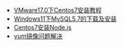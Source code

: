 - [VMware17.0下Centos7安装教程](/md/环境安装/VMware17.0下Centos7安装教程.md)
- [Windows11下MySQL5.7的下载及安装](/md/环境安装/Windows11下MySQL5.7的下载及安装.md)
- [Centos7安装Node.js](/md/环境安装/Centos7安装Node.js.md)
- [yum镜像问题解决](md/环境安装/yum镜像问题解决)